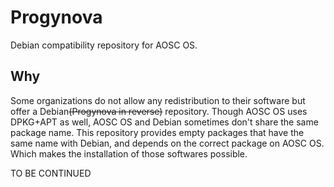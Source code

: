 Progynova
=========

Debian compatibility repository for AOSC OS.

Why
---

Some organizations do not allow any redistribution to their software but offer a Debian~~(Progynova in reverse)~~ repository. Though AOSC OS uses DPKG+APT as well, AOSC OS and Debian sometimes don't share the same package name. This repository provides empty packages that have the same name with Debian, and depends on the correct package on AOSC OS. Which makes the installation of those softwares possible.

TO BE CONTINUED
